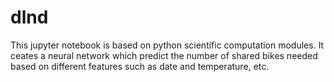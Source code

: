 # dlnd

This jupyter notebook is based on python scientific computation modules. It ceates a neural network which predict the number of shared bikes needed based on different features such as date and temperature, etc. 
